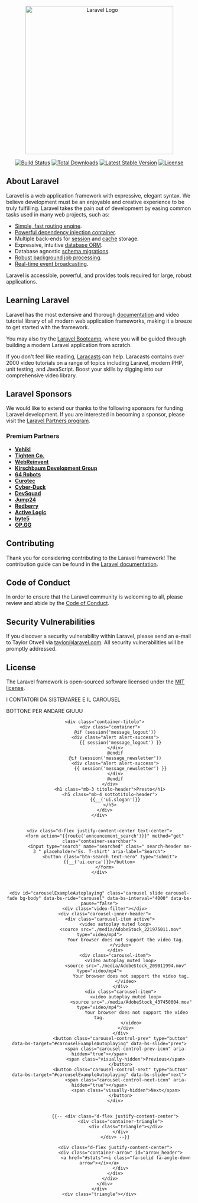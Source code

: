 <p align="center"><a href="https://laravel.com" target="_blank"><img src="https://raw.githubusercontent.com/laravel/art/master/logo-lockup/5%20SVG/2%20CMYK/1%20Full%20Color/laravel-logolockup-cmyk-red.svg" width="400" alt="Laravel Logo"></a></p>

<p align="center">
<a href="https://github.com/laravel/framework/actions"><img src="https://github.com/laravel/framework/workflows/tests/badge.svg" alt="Build Status"></a>
<a href="https://packagist.org/packages/laravel/framework"><img src="https://img.shields.io/packagist/dt/laravel/framework" alt="Total Downloads"></a>
<a href="https://packagist.org/packages/laravel/framework"><img src="https://img.shields.io/packagist/v/laravel/framework" alt="Latest Stable Version"></a>
<a href="https://packagist.org/packages/laravel/framework"><img src="https://img.shields.io/packagist/l/laravel/framework" alt="License"></a>
</p>

## About Laravel

Laravel is a web application framework with expressive, elegant syntax. We believe development must be an enjoyable and creative experience to be truly fulfilling. Laravel takes the pain out of development by easing common tasks used in many web projects, such as:

- [Simple, fast routing engine](https://laravel.com/docs/routing).
- [Powerful dependency injection container](https://laravel.com/docs/container).
- Multiple back-ends for [session](https://laravel.com/docs/session) and [cache](https://laravel.com/docs/cache) storage.
- Expressive, intuitive [database ORM](https://laravel.com/docs/eloquent).
- Database agnostic [schema migrations](https://laravel.com/docs/migrations).
- [Robust background job processing](https://laravel.com/docs/queues).
- [Real-time event broadcasting](https://laravel.com/docs/broadcasting).

Laravel is accessible, powerful, and provides tools required for large, robust applications.

## Learning Laravel

Laravel has the most extensive and thorough [documentation](https://laravel.com/docs) and video tutorial library of all modern web application frameworks, making it a breeze to get started with the framework.

You may also try the [Laravel Bootcamp](https://bootcamp.laravel.com), where you will be guided through building a modern Laravel application from scratch.

If you don't feel like reading, [Laracasts](https://laracasts.com) can help. Laracasts contains over 2000 video tutorials on a range of topics including Laravel, modern PHP, unit testing, and JavaScript. Boost your skills by digging into our comprehensive video library.

## Laravel Sponsors

We would like to extend our thanks to the following sponsors for funding Laravel development. If you are interested in becoming a sponsor, please visit the [Laravel Partners program](https://partners.laravel.com).

### Premium Partners

- **[Vehikl](https://vehikl.com/)**
- **[Tighten Co.](https://tighten.co)**
- **[WebReinvent](https://webreinvent.com/)**
- **[Kirschbaum Development Group](https://kirschbaumdevelopment.com)**
- **[64 Robots](https://64robots.com)**
- **[Curotec](https://www.curotec.com/services/technologies/laravel/)**
- **[Cyber-Duck](https://cyber-duck.co.uk)**
- **[DevSquad](https://devsquad.com/hire-laravel-developers)**
- **[Jump24](https://jump24.co.uk)**
- **[Redberry](https://redberry.international/laravel/)**
- **[Active Logic](https://activelogic.com)**
- **[byte5](https://byte5.de)**
- **[OP.GG](https://op.gg)**

## Contributing

Thank you for considering contributing to the Laravel framework! The contribution guide can be found in the [Laravel documentation](https://laravel.com/docs/contributions).

## Code of Conduct

In order to ensure that the Laravel community is welcoming to all, please review and abide by the [Code of Conduct](https://laravel.com/docs/contributions#code-of-conduct).

## Security Vulnerabilities

If you discover a security vulnerability within Laravel, please send an e-mail to Taylor Otwell via [taylor@laravel.com](mailto:taylor@laravel.com). All security vulnerabilities will be promptly addressed.

## License

The Laravel framework is open-sourced software licensed under the [MIT license](https://opensource.org/licenses/MIT).



I CONTATORI DA SISTEMAREE E IL CAROUSEL


BOTTONE PER ANDARE GIUUU







<header class="position-relative">
    <div class="d-flex justify-content-center text-center">
        
        <div class="container-titolo">
            <div class="container">
                @if (session('message_logout'))
                <div class="alert alert-success">
                    {{ session('message_logout') }}
                </div>
                @endif
                @if (session('message_newsletter'))
                <div class="alert alert-success">
                    {{ session('message_newsletter') }}
                </div>
                @endif
            </div>
            <h1 class="mb-3 titolo-header">Presto</h1>
            <h5 class="mb-4 sottotitolo-header">
                {{__('ui.slogan')}}
            </h5>
        </div>
    </div>
    
    
    <div class="d-flex justify-content-center text-center">
        <form action="{{route('announcement_search')}}" method="get" class="container-searchbar">
            <input type="search" name="searched" class=" search-header me-3 " placeholder='Es. T-shirt' aria-label="Search">
            <button class="btn-search text-nero" type="submit">{{__('ui.cerca')}}</button>
        </form>
    </div>
    
    
    
    <div id="carouselExampleAutoplaying" class="carousel slide carousel-fade bg-body" data-bs-ride="carousel" data-bs-interval="4000" data-bs-pause="false">
        <div class="video-filter"></div>
        <div class="carousel-inner-header">
            <div class="carousel-item active">
                <video autoplay muted loop>
                    <source src="./media/AdobeStock_221975011.mov" type="video/mp4">
                        Your browser does not support the video tag.
                    </video>
                </div>
                <div class="carousel-item">
                    <video autoplay muted loop>
                        <source src="./media/AdobeStock_209011994.mov" type="video/mp4">
                            Your browser does not support the video tag.
                        </video>
                    </div>
                    <div class="carousel-item">
                        <video autoplay muted loop>
                            <source src="./media/AdobeStock_437450604.mov" type="video/mp4">
                                Your browser does not support the video tag.
                            </video>
                        </div>
                    </div>
                    <button class="carousel-control-prev" type="button" data-bs-target="#carouselExampleAutoplaying" data-bs-slide="prev">
                        <span class="carousel-control-prev-icon" aria-hidden="true"></span>
                        <span class="visually-hidden">Previous</span>
                    </button>
                    <button class="carousel-control-next" type="button" data-bs-target="#carouselExampleAutoplaying" data-bs-slide="next">
                        <span class="carousel-control-next-icon" aria-hidden="true"></span>
                        <span class="visually-hidden">Next</span>
                    </button>
                </div>
                
                
                {{-- <div class="d-flex justify-content-center">
                    <div class="container-triangle">
                        <div class="triangle"></div>
                    </div>
                </div> --}}
                
                <div class="d-flex justify-content-center">
                    <div class="container-arrow" id="arrow_header">
                        <a href="#stats"><i class="fa-solid fa-angle-down arrow"></i></a>
                    </div>
                </div>
            </div>
        </div>
    </div>
    <div class="triangle"></div>
</header>